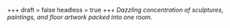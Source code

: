 
+++
draft = false
headless = true
+++
_Dazzling concentration of sculptures, paintings, and floor artwork packed into one room._
